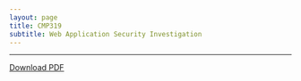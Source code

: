```yaml
---
layout: page
title: CMP319
subtitle: Web Application Security Investigation
---
```


---

<object data="/assets/pdfs/Hacking_2_report.pdf" type="application/pdf" typemustmatch style="height: 750px; width: 100%;">
<a href="/assets/pdfs/Hacking_2_report.pdf" download>Download PDF </a>
</object>